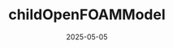 ---
api_tags:
- class
categories:
- api
- testlib API
contributors:
- Elwardi
date: '2025-05-05'
description: API documentation for childOpenFOAMModel
foamCD:
  ctors:
  - access: public
    definition_file: https://github.com/FoamScience/openfoam-reflections/blob/wrap/src/testlib/lvl0Support/childOpenFOAMModel/childOpenFOAMModel.H#L24-L24
    documentation:
      deprecated: ''
      description: Construct from dictionary
      returns: ''
      since: ''
    is_const: false
    is_constructor: true
    is_defaulted: false
    is_deleted: false
    is_deprecated: 0
    is_destructor: false
    is_final: false
    is_noexcept: false
    is_override: false
    is_pure_virtual: false
    is_static: false
    is_virtual: false
    name: childOpenFOAMModel<T>
    parameters: []
    return_type: null
    signature: explicit childOpenFOAMModel(const dictionary& dict)
  - access: public
    definition_file: https://github.com/FoamScience/openfoam-reflections/blob/wrap/src/testlib/lvl0Support/childOpenFOAMModel/childOpenFOAMModel.H#L27-L27
    documentation:
      deprecated: ''
      description: Delete move construct
      returns: ''
      since: ''
    is_const: false
    is_constructor: true
    is_defaulted: false
    is_deleted: true
    is_deprecated: 0
    is_destructor: false
    is_final: false
    is_noexcept: false
    is_override: false
    is_pure_virtual: false
    is_static: false
    is_virtual: false
    name: childOpenFOAMModel<T>
    parameters: []
    return_type: null
    signature: childOpenFOAMModel(childOpenFOAMModel&& other) = delete
  - access: public
    definition_file: https://github.com/FoamScience/openfoam-reflections/blob/wrap/src/testlib/lvl0Support/childOpenFOAMModel/childOpenFOAMModel.H#L30-L30
    documentation:
      deprecated: ''
      description: Delete default copy construct
      returns: ''
      since: ''
    is_const: false
    is_constructor: true
    is_defaulted: false
    is_deleted: true
    is_deprecated: 0
    is_destructor: false
    is_final: false
    is_noexcept: false
    is_override: false
    is_pure_virtual: false
    is_static: false
    is_virtual: false
    name: childOpenFOAMModel<T>
    parameters: []
    return_type: null
    signature: childOpenFOAMModel(const childOpenFOAMModel& other) = delete
  documentation:
    deprecated: ''
    description: ''
    is_deprecated: false
    params: {}
    returns: ''
    since: ''
  dtor:
    access: public
    definition_file: https://github.com/FoamScience/openfoam-reflections/blob/wrap/src/testlib/lvl0Support/childOpenFOAMModel/childOpenFOAMModel.H#L33-L33
    documentation:
      deprecated: ''
      description: Destruct childOpenFOAMModels
      returns: ''
      since: ''
    is_const: false
    is_constructor: false
    is_defaulted: false
    is_deleted: false
    is_deprecated: 0
    is_destructor: true
    is_final: false
    is_noexcept: false
    is_override: false
    is_pure_virtual: false
    is_static: false
    is_virtual: false
    name: ~childOpenFOAMModel<T>
    parameters: []
    return_type: null
    signature: virtual ~childOpenFOAMModel()
  enclosed_entities: []
  factory_methods: []
  fields:
    private: []
    protected: []
    public: []
  filename: https://github.com/FoamScience/openfoam-reflections/blob/wrap/src/testlib/lvl0Support/childOpenFOAMModel/childOpenFOAMModel.H#L10-L48
  interface:
    abstract_in_base_methods: []
    abstract_methods: []
    public_bases:
    - depth: 1
      is_direct: true
      name: OpenFOAMModel
      namespace: Foam
      public_methods: []
      uuid: a6d5abcc314575c045a14f0efcf972ba52203e923e0feabe857d96379193b7c3
    public_methods:
    - access: public
      name: type
      overloads:
      - access: public
        definition_file: https://github.com/FoamScience/openfoam-reflections/blob/wrap/src/testlib/lvl0Support/childOpenFOAMModel/childOpenFOAMModel.H#L21-L21
        documentation:
          deprecated: ''
          description: Runtime type name
          returns: ''
          since: ''
        is_const: false
        is_constructor: false
        is_defaulted: 0
        is_deleted: false
        is_deprecated: 0
        is_destructor: false
        is_final: 0
        is_noexcept: false
        is_override: 0
        is_pure_virtual: 0
        is_static: 0
        is_virtual: 1
        name: type
        parameters: []
        return_type: void
        signature: virtual void type()
    - access: public
      name: clone
      overloads:
      - access: public
        definition_file: https://github.com/FoamScience/openfoam-reflections/blob/wrap/src/testlib/lvl0Support/childOpenFOAMModel/childOpenFOAMModel.H#L36-L36
        documentation:
          deprecated: ''
          description: A dynamic clone of this model
          returns: A dynamic clone of this model
          since: ''
        is_const: false
        is_constructor: false
        is_defaulted: 0
        is_deleted: false
        is_deprecated: 0
        is_destructor: false
        is_final: 0
        is_noexcept: false
        is_override: 0
        is_pure_virtual: 0
        is_static: 0
        is_virtual: 1
        name: clone
        parameters: []
        return_type: void
        signature: virtual autoPtr<OpenFOAMModel<T>> clone() const
    - access: public
      name: verifyType
      overloads:
      - access: public
        definition_file: https://github.com/FoamScience/openfoam-reflections/blob/wrap/src/testlib/lvl0Support/childOpenFOAMModel/childOpenFOAMModel.H#L39-L41
        documentation:
          deprecated: ''
          description: the typename
          returns: the typename
          since: ''
        is_const: false
        is_constructor: false
        is_defaulted: 0
        is_deleted: false
        is_deprecated: 0
        is_destructor: false
        is_final: 0
        is_noexcept: false
        is_override: 0
        is_pure_virtual: 0
        is_static: 0
        is_virtual: 1
        name: verifyType
        parameters: []
        return_type: void
        signature: virtual word verifyType() const
    - access: public
      name: operator=
      overloads:
      - access: public
        definition_file: https://github.com/FoamScience/openfoam-reflections/blob/wrap/src/testlib/lvl0Support/childOpenFOAMModel/childOpenFOAMModel.H#L44-L44
        documentation:
          deprecated: ''
          description: Deleted move assignment
          returns: ''
          since: ''
        is_const: false
        is_constructor: false
        is_defaulted: 0
        is_deleted: 1
        is_deprecated: 0
        is_destructor: false
        is_final: 0
        is_noexcept: false
        is_override: 0
        is_pure_virtual: 0
        is_static: 0
        is_virtual: 0
        name: operator=
        parameters: []
        return_type: void
        signature: childOpenFOAMModel& operator=(childOpenFOAMModel&& other) = delete
      - access: public
        definition_file: https://github.com/FoamScience/openfoam-reflections/blob/wrap/src/testlib/lvl0Support/childOpenFOAMModel/childOpenFOAMModel.H#L47-L47
        documentation:
          deprecated: ''
          description: Deleted copy assignment
          returns: ''
          since: ''
        is_const: false
        is_constructor: false
        is_defaulted: 0
        is_deleted: 1
        is_deprecated: 0
        is_destructor: false
        is_final: 0
        is_noexcept: false
        is_override: 0
        is_pure_virtual: 0
        is_static: 0
        is_virtual: 0
        name: operator=
        parameters: []
        return_type: void
        signature: childOpenFOAMModel& operator=(const childOpenFOAMModel& other)
          = delete
    static_methods:
    - name: typeName_
      overloads:
      - access: public
        definition_file: https://github.com/FoamScience/openfoam-reflections/blob/wrap/src/testlib/lvl0Support/childOpenFOAMModel/childOpenFOAMModel.H#L21-L21
        documentation:
          deprecated: ''
          description: Runtime type name
          returns: ''
          since: ''
        is_const: false
        is_constructor: false
        is_defaulted: 0
        is_deleted: false
        is_deprecated: 0
        is_destructor: false
        is_final: 0
        is_noexcept: false
        is_override: 0
        is_pure_virtual: 0
        is_static: 1
        is_virtual: 0
        name: typeName_
        parameters: []
        return_type: void
        signature: static void typeName_()
  knowledge_requirements:
  - classes
  - default_delete
  - explicit_conversion
  - nullptr
  - openfoam_basics
  - operator_overloading
  - rvalue_references
  - templates
  member_type_aliases:
    private: []
    protected: []
    public: []
  mpi_comms:
    handles_member_reference_through_mpi: false
    has_member_reference: false
    linked_lists: false
    parallel_streams: false
    random_access_lists: false
  namespace: Foam
  openfoam_dsl:
    RTS:
      RTS_table_names: []
      base_RTS_classes: []
      class_role: unknown
      is_RTS_base: false
      is_RTS_child: false
      plugin_active: true
      rts_status: partial
    reflection:
      is_reflectable: false
      reflection_error: ''
      reflection_type: ''
      standard_config: ''
      standard_config_details: ''
  private_bases: []
  private_methods: []
  protected_bases: []
  protected_methods: []
  signature: 'template<class T>

    class childOpenFOAMModel : public OpenFOAMModel<T>'
  standard_config: ''
  unit_tests: []
layout: class
title: childOpenFOAMModel
url: /api/Foam_childOpenFOAMModel
weight: 20
---